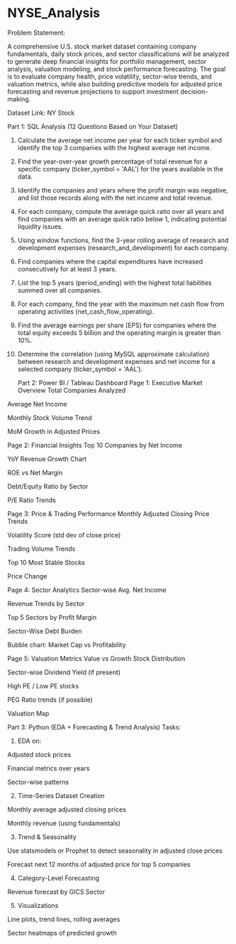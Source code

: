 # NYSE_Analysis


Problem Statement:

 

A comprehensive U.S. stock market dataset containing company fundamentals, daily stock prices, and sector classifications will be analyzed to generate deep financial insights for portfolio management, sector analysis, valuation modeling, and stock performance forecasting. The goal is to evaluate company health, price volatility, sector-wise trends, and valuation metrics, while also building predictive models for adjusted price forecasting and revenue projections to support investment decision-making.

Dataset Link: NY Stock

Part 1: SQL Analysis (12 Questions Based on Your Dataset)

1. Calculate the average net income per year for each ticker symbol and identify the top 3 companies with the highest average net income.
2. Find the year-over-year growth percentage of total revenue for a specific company (ticker_symbol = 'AAL') for the years available in the data.
3. Identify the companies and years where the profit margin was negative, and list those records along with the net income and total revenue.
4. For each company, compute the average quick ratio over all years and find companies with an average quick ratio below 1, indicating potential liquidity issues.
5. Using window functions, find the 3-year rolling average of research and development expenses (research_and_development) for each company.
6. Find companies where the capital expenditures have increased consecutively for at least 3 years.
7. List the top 5 years (period_ending) with the highest total liabilities summed over all companies.
8. For each company, find the year with the maximum net cash flow from operating activities (net_cash_flow_operating).
9. Find the average earnings per share (EPS) for companies where the total equity exceeds 5 billion and the operating margin is greater than 10%.
10. Determine the correlation (using MySQL approximate calculation) between research and development expenses and net income for a selected company (ticker_symbol = 'AAL').

    Part 2: Power BI / Tableau Dashboard
Page 1: Executive Market Overview
Total Companies Analyzed
 
Average Net Income
 
Monthly Stock Volume Trend
 
MoM Growth in Adjusted Prices
 
Page 2: Financial Insights
Top 10 Companies by Net Income
 
YoY Revenue Growth Chart
 
ROE vs Net Margin
 
Debt/Equity Ratio by Sector
 
P/E Ratio Trends
 
Page 3: Price & Trading Performance
Monthly Adjusted Closing Price Trends
 
Volatility Score (std dev of close price)
 
Trading Volume Trends
 
Top 10 Most Stable Stocks
 
Price Change
 

Page 4: Sector Analytics
Sector-wise Avg. Net Income
 
Revenue Trends by Sector
 
Top 5 Sectors by Profit Margin
 
Sector-Wise Debt Burden
 
Bubble chart: Market Cap vs Profitability
 
Page 5: Valuation Metrics
Value vs Growth Stock Distribution
 
Sector-wise Dividend Yield (if present)
 
High PE / Low PE stocks
 
PEG Ratio trends (if possible)
 
Valuation Map



Part 3: Python (EDA + Forecasting & Trend Analysis)
Tasks:
 

1. EDA on:
 

Adjusted stock prices
 
Financial metrics over years
 
Sector-wise patterns
 
2. Time-Series Dataset Creation

Monthly average adjusted closing prices
 
Monthly revenue (using fundamentals)
 

3. Trend & Seasonality

Use statsmodels or Prophet to detect seasonality in adjusted close prices
 
Forecast next 12 months of adjusted price for top 5 companies
 
 

4. Category-Level Forecasting
 

Revenue forecast by GICS Sector
 
 

5. Visualizations

Line plots, trend lines, rolling averages
 
Sector heatmaps of predicted growth
